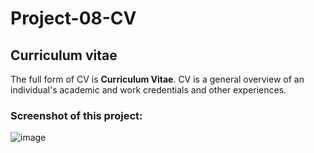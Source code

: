 # Project-08-CV


## Curriculum vitae
The full form of CV is **Curriculum Vitae**. CV is a general overview of an individual's academic and work credentials and other experiences.


### Screenshot of this project:

![image](https://user-images.githubusercontent.com/75157104/183149317-919f775a-c6c6-423b-8767-0a594cf1f0f5.png)
